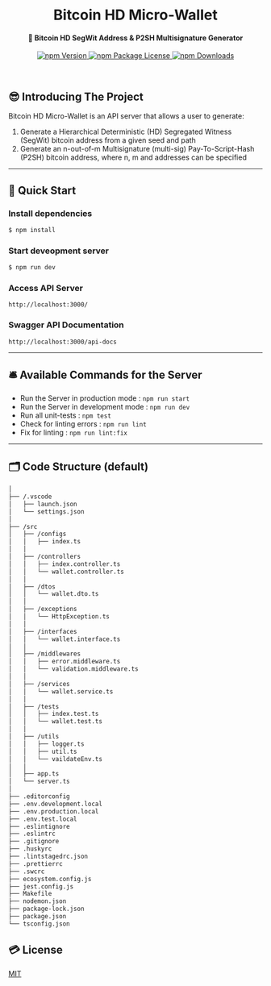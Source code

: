<h1 align="center">
  <br>
   Bitcoin HD Micro-Wallet
  <br>
</h1>

<h4 align="center">🚀 Bitcoin HD SegWit Address & P2SH Multisignature Generator</h4>

<p align="center">
    <a href="http://npm.im/typescript-express-starter" target="_blank">
      <img src="https://img.shields.io/npm/v/typescript-express-starter.svg" alt="npm Version" />
    </a>
    <a href="http://npm.im/typescript-express-starter" target="_blank">
      <img src="https://img.shields.io/npm/l/typescript-express-starter.svg" alt="npm Package License" />
    </a>
    <a href="http://npm.im/typescript-express-starter" target="_blank">
      <img src="https://img.shields.io/npm/dm/typescript-express-starter.svg" alt="npm Downloads" />
    </a>
</p>

<br />

## 😎 Introducing The Project

Bitcoin HD Micro-Wallet is an API server that allows a user to generate:

1. Generate a Hierarchical Deterministic (HD) Segregated Witness (SegWit) bitcoin address from a given seed and path 
2. Generate an n-out-of-m Multisignature (multi-sig) Pay-To-Script-Hash (P2SH) bitcoin address, where n, m and addresses can be specified 

---
## 🚀 Quick Start

### Install dependencies

```bash
$ npm install
```
### Start deveopment server
```bash
$ npm run dev
```
### Access API Server
```
http://localhost:3000/
```
### Swagger API Documentation
```
http://localhost:3000/api-docs
```

---
## 🛎 Available Commands for the Server

- Run the Server in production mode : `npm run start`
- Run the Server in development mode : `npm run dev`
- Run all unit-tests : `npm test`
- Check for linting errors : `npm run lint`
- Fix for linting : `npm run lint:fix`

---


## 🗂 Code Structure (default)

```bash
│
├── /.vscode
│   ├── launch.json
│   └── settings.json
│
├── /src
│   ├── /configs
│   │   ├── index.ts
│   │
│   ├── /controllers
│   │   ├── index.controller.ts
│   │   └── wallet.controller.ts
│   │
│   ├── /dtos
│   │   └── wallet.dto.ts
│   │
│   ├── /exceptions
│   │   └── HttpException.ts
│   │
│   ├── /interfaces
│   │   └── wallet.interface.ts
│   │
│   ├── /middlewares
│   │   ├── error.middleware.ts
│   │   └── validation.middleware.ts
│   │
│   ├── /services
│   │   └── wallet.service.ts
│   │
│   ├── /tests
│   │   ├── index.test.ts
│   │   └── wallet.test.ts
│   │
│   ├── /utils
│   │   ├── logger.ts
│   │   ├── util.ts
│   │   └── vaildateEnv.ts
│   │
│   ├── app.ts
│   └── server.ts
│
├── .editorconfig
├── .env.development.local
├── .env.production.local
├── .env.test.local
├── .eslintignore
├── .eslintrc
├── .gitignore
├── .huskyrc
├── .lintstagedrc.json
├── .prettierrc
├── .swcrc
├── ecosystem.config.js
├── jest.config.js
├── Makefile
├── nodemon.json
├── package-lock.json
├── package.json
└── tsconfig.json
```

## 💳 License

[MIT](LICENSE)

